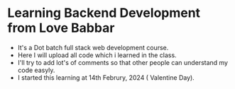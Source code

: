 # Learning Backend Development from Love Babbar
- It's a Dot batch full stack web development course.
- Here I will upload all code which i learned in the class.
- I'll try to add lot's of comments so that other people can understand my code easyly.
- I started this learning at 14th Februry, 2024 ( Valentine Day).
